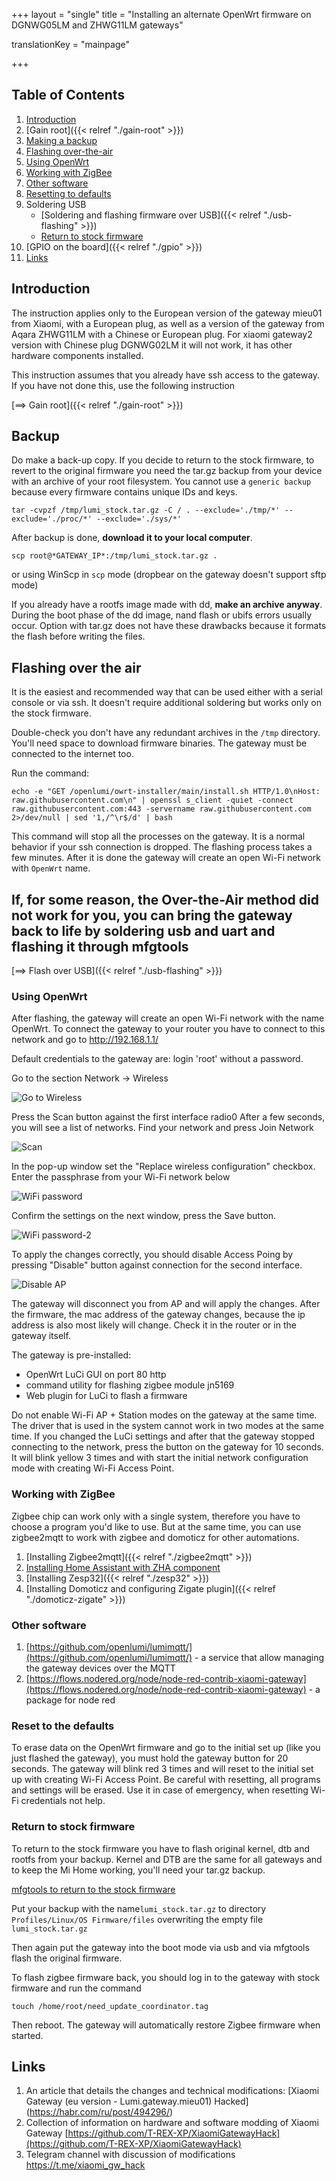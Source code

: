 +++
layout = "single"
title = "Installing an alternate OpenWrt firmware on DGNWG05LM and ZHWG11LM gateways"

translationKey = "mainpage"

+++

## Table of Contents

1. [Introduction](#introduction)
2. [Gain root]({{< relref "./gain-root" >}})
3. [Making a backup](#backup)
4. [Flashing over-the-air](#flashing-over-the-air)
5. [Using OpenWrt](#using-openwrt)
6. [Working with ZigBee](#working-with-zigbee)
7. [Other software](#other-software)
8. [Resetting to defaults](#reset-to-the-defaults)
9. Soldering USB   
    * [Soldering and flashing firmware over USB]({{< relref "./usb-flashing" >}})
    * [Return to stock firmware](#return-to-stock-firmware)
10. [GPIO on the board]({{< relref "./gpio" >}})
11. [Links](#links)

## Introduction
The instruction applies only to the European version of the gateway mieu01 from 
Xiaomi, with a European plug, as well as a version of the gateway from 
Aqara ZHWG11LM with a Chinese or European plug. For xiaomi gateway2 
version with Chinese plug DGNWG02LM it will not work, it has other hardware
components installed.

This instruction assumes that you already have ssh access to the gateway.
If you have not done this, use the following instruction

[==> Gain root]({{< relref "./gain-root" >}})

## Backup
Do make a back-up copy. If you decide to return to the stock firmware,
to revert to the original firmware you need the tar.gz backup from your 
device with an archive of your root filesystem.
You cannot use a `generic backup` because every firmware contains unique 
IDs and keys. 

```shell
tar -cvpzf /tmp/lumi_stock.tar.gz -C / . --exclude='./tmp/*' --exclude='./proc/*' --exclude='./sys/*'
```

After backup is done, __download it to your local computer__.

```shell
scp root@*GATEWAY_IP*:/tmp/lumi_stock.tar.gz .
```

or using WinScp in `scp` mode (dropbear on the gateway doesn't support sftp 
mode)

If you already have a rootfs image made with dd, **make an archive anyway**.
During the boot phase of the dd image, nand flash or ubifs errors usually 
occur. Option with tar.gz does not have these drawbacks because it 
formats the flash before writing the files.

## Flashing over the air

It is the easiest and recommended way that can be used either with a serial 
console or via ssh. It doesn't require additional soldering but works only 
on the stock firmware.

Double-check you don't have any redundant archives in the `/tmp` directory.
You'll need space to download firmware binaries. The gateway must be connected
to the internet too.

Run the command:

```shell
echo -e "GET /openlumi/owrt-installer/main/install.sh HTTP/1.0\nHost: raw.githubusercontent.com\n" | openssl s_client -quiet -connect raw.githubusercontent.com:443 -servername raw.githubusercontent.com 2>/dev/null | sed '1,/^\r$/d' | bash
```

This command will stop all the processes on the gateway. It is a normal 
behavior if your ssh connection is dropped. The flashing process takes a few 
minutes. After it is done the gateway will create an open Wi-Fi network
with `OpenWrt` name.

## If, for some reason, the Over-the-Air method did not work for you, you can bring the gateway back to life by soldering usb and uart and flashing it through mfgtools
[==> Flash over USB]({{< relref "./usb-flashing" >}})

### Using OpenWrt

After flashing, the gateway will create an open Wi-Fi network with the 
name OpenWrt. To connect the gateway to your router you have to connect 
to this network and go to http://192.168.1.1/

Default credentials to the gateway are: login 'root' without a password.

Go to the section Network -> Wireless

![Go to Wireless](images/owrt_menu.png)

Press the Scan button against the first interface radio0
After a few seconds, you will see a list of networks. Find your network and
press Join Network

![Scan](images/owrt_scan.png)

In the pop-up window set the "Replace wireless configuration" checkbox.
Enter the passphrase from your Wi-Fi network below

![WiFi password](images/owrt_connect1.png)

Confirm the settings on the next window, press the Save button.

![WiFi password-2](images/owrt_connect2.png)

To apply the changes correctly, you should disable Access Poing by pressing 
"Disable" button against connection for the second interface.

![Disable AP](images/owrt_disable_ap.png)

The gateway will disconnect you from AP and will apply the changes.
After the firmware, the mac address of the gateway changes, because the ip address is also most likely
will change. Check it in the router or in the gateway itself.

The gateway is pre-installed:
- OpenWrt LuCi GUI on port 80 http
- command utility for flashing zigbee module jn5169
- Web plugin for LuCi to flash a firmware

Do not enable Wi-Fi AP + Station modes on the gateway at the same time.
The driver that is used in the system cannot work in two modes
at the same time.
If you changed the LuCi settings and after that the gateway stopped connecting to the network,
press the button on the gateway for 10 seconds. It will blink yellow 3 times
and with start the initial network configuration mode with creating Wi-Fi 
Access Point.

### Working with ZigBee

Zigbee chip can work only with a single system, therefore you have to choose
a program you'd like to use. But at the same time, you can use zigbee2mqtt to 
work with zigbee and domoticz for other automations.

1. [Installing Zigbee2mqtt]({{< relref "./zigbee2mqtt" >}})
2. [Installing Home Assistant with ZHA component](https://github.com/openlumi/homeassistant_on_openwrt)   
3. [Installing Zesp32]({{< relref "./zesp32" >}})
4. [Installing Domoticz and configuring Zigate plugin]({{< relref "./domoticz-zigate" >}})

### Other software

1. [https://github.com/openlumi/lumimqtt/](https://github.com/openlumi/lumimqtt/) - a service that allow managing the gateway devices over the MQTT
2. [https://flows.nodered.org/node/node-red-contrib-xiaomi-gateway](https://flows.nodered.org/node/node-red-contrib-xiaomi-gateway) - a package for node red

### Reset to the defaults

To erase data on the OpenWrt firmware and go to the initial set up 
(like you just flashed the gateway), you must hold the gateway button for
20 seconds. The gateway will blink red 3 times and will reset to the initial
set up with creating Wi-Fi Access Point.
Be careful with resetting, all programs and settings will be erased.
Use it in case of emergency, when resetting Wi-Fi credentials not help.


### Return to stock firmware

To return to the stock firmware you have to flash original kernel, dtb
and rootfs from your backup. Kernel and DTB are the same for all gateways
and to keep the Mi Home working, you'll need your tar.gz backup.

[mfgtools to return to the stock firmware](files/mfgtools-lumi-stock.zip)

Put your backup with the name`lumi_stock.tar.gz` to directory
`Profiles/Linux/OS Firmware/files` overwriting the empty file
`lumi_stock.tar.gz`

Then again put the gateway into the boot mode via usb and via mfgtools
flash the original firmware.

To flash zigbee firmware back, you should log in to the gateway with stock
firmware and run the command
```
touch /home/root/need_update_coordinator.tag 
```
Then reboot. The gateway will automatically restore Zigbee firmware when 
started.

## Links

1. An article that details the changes and technical modifications:
[Xiaomi Gateway (eu version - Lumi.gateway.mieu01) Hacked] (https://habr.com/ru/post/494296/)
2. Collection of information on hardware and software modding of Xiaomi Gateway [https://github.com/T-REX-XP/XiaomiGatewayHack](https://github.com/T-REX-XP/XiaomiGatewayHack)
2. Telegram channel with discussion of modifications [https://t.me/xiaomi_gw_hack ](https://t.me/xiaomi_gw_hack)
